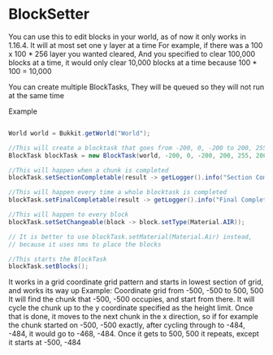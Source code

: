 # BlockSetter

You can use this to edit blocks in your world, as of now it only works in 1.16.4.
It will at most set one y layer at a time
For example, if there was a 100 x 100 * 256 layer you wanted cleared,
And you specified to clear 100,000 blocks at a time, it would only clear
10,000 blocks at a time because 100 * 100 = 10,000



You can create multiple BlockTasks,
They will be queued so they will not
run at the same time



Example 

```java

World world = Bukkit.getWorld("World");

//This will create a blocktask that goes from -200, 0, -200 to 200, 255, 200, and sets blocks ever 1 tick.
BlockTask blockTask = new BlockTask(world, -200, 0, -200, 200, 255, 200, Material.AIR, 1);

//This will happen when a chunk is completed
blockTask.setSectionCompletable(result -> getLogger().info("Section Completed"));

//This will happen every time a whole blocktask is completed
blockTask.setFinalCompletable(result -> getLogger().info("Final Completed"));

//This will happen to every block
blockTask.setSetChangeable(block -> block.setType(Material.AIR));

// It is better to use blockTask.setMaterial(Material.Air) instead,
// because it uses nms to place the blocks

//This starts the BlockTask
blockTask.setBlocks();

```

It works in a grid coordinate grid pattern and
starts in lowest section of grid, and works its way up
Example: Coordinate grid from -500, -500 to 500, 500
It will find the chunk that -500, -500 occupies, and start from there.
It will cycle the chunk up to the y coordinate specified as the height limit.
Once that is done, it moves to the next chunk in the x direction, so if
for example the chunk started on -500, -500 exactly, after cycling
through to -484, -484, it would go to -468, -484.
Once it gets to 500, 500 it repeats, except it starts at
-500, -484
